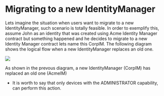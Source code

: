 # Migrating to a new IdentityManager

Lets imagine the situation when users want to migrate to a new IdentityManager, such scenario is totally feasible. In order to exemplify this, assume John as an identity that was created using Acme Identity Manager contract but something happened and he decides to migrate to a new Identity Manager contract lets name this CorpIM. The following diagram shows the logical flow when a new IdentityManager replaces an old one.

[![](https://mermaid.ink/img/eyJjb2RlIjoic2VxdWVuY2VEaWFncmFtXG5cdGF1dG9udW1iZXJcblx0Sm9obkRldmljZUEtPj5BY21lSU0vdXBncmFkZTogcmVnaXN0ZXI8YnIvPkNvcnBJTVxuXHRhbHQgaGFzIEpvaG5EZXZpY2VBIEFkbWluIENhcGFiaWxpdHk_XG5cdEFjbWVJTS91cGdyYWRlLT4-Sm9oblByb3h5L2FkZE93bmVyOiBhZGQgQ29ycElNXG5cdGFsdCBpcyBBY21lSU0gT3duZXIgb2YgSmhvbiBQcm94eT9cblx0XHRKb2huUHJveHkvYWRkT3duZXItPj5Kb2huUHJveHkvYWRkT3duZXI6IEFkZDxici8-IENvcnBJTTxici8-YXMgbmV3IG93bmVyXG5cdFx0Sm9oblByb3h5L2FkZE93bmVyLS0-PkFjbWVJTS91cGdyYWRlOiBjb250aW51ZVxuXHRcblx0XG5cdEFjbWVJTS91cGdyYWRlLT4-Sm9oblByb3h5L3Jlbm91bmNlOiByZW1vdmUgb2xkIEFjbWVJTVxuXHRhbHQgaXMgQWNtZUlNIE93bmVyIG9mIEpvaG5Qcm94eVx0XHRcblx0XHRKb2huUHJveHkvcmVub3VuY2UtPj5Kb2huUHJveHkvcmVub3VuY2U6IFJlbW92ZTxici8-IE9sZCBBY21lSU1cblx0XHRKb2huUHJveHkvcmVub3VuY2UtLT4-QWNtZUlNL3VwZ3JhZGU6IGNvbnRpbnVlXG5cdFxuXG5cdEFjbWVJTS91cGdyYWRlLT4-Q29ycElNL3JlZ2lzdGVySWRlbnRpdHk6IHJlZ2lzdGVyIGV4aXN0aW5nIHByb3h5IHRvIHRoZSBuZXcgQWNtZUlNXG5cdENvcnBJTS9yZWdpc3RlcklkZW50aXR5LT4-Q29ycElNL3JlZ2lzdGVySWRlbnRpdHk6IGNoZWNrIEpvaG5Qcm94eTxici8-IGlzIG5vdCByZWdpc3RlcmVkXG5cdENvcnBJTS9yZWdpc3RlcklkZW50aXR5LT4-Q29ycElNL3JlZ2lzdGVySWRlbnRpdHk6IHJlZ2lzdGVyIEpvaG5Qcm94eVxuXHRDb3JwSU0vcmVnaXN0ZXJJZGVudGl0eS0-PkNvcnBJTS9yZWdpc3RlcklkZW50aXR5OiB2ZXJpZnkgQ29ycElNPGJyLz4gb3ducyBKb2huUHJveHlcblx0Q29ycElNL3JlZ2lzdGVySWRlbnRpdHktPj5Db3JwSU0vcmVnaXN0ZXJJZGVudGl0eTogc2V0IEpvaG5EZXZpY2VBIHdpdGggYWxsPGJyLz4gY2FwYWJpbGl0aWVzXG5cdENvcnBJTS9yZWdpc3RlcklkZW50aXR5LS0-PkpvaG5EZXZpY2VBOiBJZGVudGl0eSByZWdpc3RlcmVkIChldmVudClcblx0Q29ycElNL3JlZ2lzdGVySWRlbnRpdHktLT4-QWNtZUlNL3VwZ3JhZGU6IG9rXG5cdEFjbWVJTS91cGdyYWRlLT4-QWNtZUlNL3VwZ3JhZGU6IHVucmVnaXN0ZXIgSm9oblByb3h5XG5cdEFjbWVJTS91cGdyYWRlLS0-PkpvaG5EZXZpY2VBOiBJZGVudGl0eSB1cGdyYWRlZCAoZXZlbnQpXG5cblx0ZWxzZSBvdGhlcndpc2Vcblx0XHRKb2huUHJveHkvcmVub3VuY2UtLT4-Sm9obkRldmljZUE6IFRocm93XG5cdGVuZFxuXG5cdGVsc2Ugb3RoZXJ3aXNlXG5cdFx0Sm9oblByb3h5L2FkZE93bmVyLS0-PkpvaG5EZXZpY2VBOiBUaHJvd1xuXHRlbmRcblxuXHRlbHNlIG90aGVyd2lzZVxuXHRcdEFjbWVJTS91cGdyYWRlLS0-PkpvaG5EZXZpY2VBOiBUaHJvd1xuXHRlbmQiLCJtZXJtYWlkIjp7InRoZW1lIjoiZGVmYXVsdCJ9LCJ1cGRhdGVFZGl0b3IiOmZhbHNlfQ)](https://mermaid-js.github.io/mermaid-live-editor/#/edit/eyJjb2RlIjoic2VxdWVuY2VEaWFncmFtXG5cdGF1dG9udW1iZXJcblx0Sm9obkRldmljZUEtPj5BY21lSU0vdXBncmFkZTogcmVnaXN0ZXI8YnIvPkNvcnBJTVxuXHRhbHQgaGFzIEpvaG5EZXZpY2VBIEFkbWluIENhcGFiaWxpdHk_XG5cdEFjbWVJTS91cGdyYWRlLT4-Sm9oblByb3h5L2FkZE93bmVyOiBhZGQgQ29ycElNXG5cdGFsdCBpcyBBY21lSU0gT3duZXIgb2YgSmhvbiBQcm94eT9cblx0XHRKb2huUHJveHkvYWRkT3duZXItPj5Kb2huUHJveHkvYWRkT3duZXI6IEFkZDxici8-IENvcnBJTTxici8-YXMgbmV3IG93bmVyXG5cdFx0Sm9oblByb3h5L2FkZE93bmVyLS0-PkFjbWVJTS91cGdyYWRlOiBjb250aW51ZVxuXHRcblx0XG5cdEFjbWVJTS91cGdyYWRlLT4-Sm9oblByb3h5L3Jlbm91bmNlOiByZW1vdmUgb2xkIEFjbWVJTVxuXHRhbHQgaXMgQWNtZUlNIE93bmVyIG9mIEpvaG5Qcm94eVx0XHRcblx0XHRKb2huUHJveHkvcmVub3VuY2UtPj5Kb2huUHJveHkvcmVub3VuY2U6IFJlbW92ZTxici8-IE9sZCBBY21lSU1cblx0XHRKb2huUHJveHkvcmVub3VuY2UtLT4-QWNtZUlNL3VwZ3JhZGU6IGNvbnRpbnVlXG5cdFxuXG5cdEFjbWVJTS91cGdyYWRlLT4-Q29ycElNL3JlZ2lzdGVySWRlbnRpdHk6IHJlZ2lzdGVyIGV4aXN0aW5nIHByb3h5IHRvIHRoZSBuZXcgQWNtZUlNXG5cdENvcnBJTS9yZWdpc3RlcklkZW50aXR5LT4-Q29ycElNL3JlZ2lzdGVySWRlbnRpdHk6IGNoZWNrIEpvaG5Qcm94eTxici8-IGlzIG5vdCByZWdpc3RlcmVkXG5cdENvcnBJTS9yZWdpc3RlcklkZW50aXR5LT4-Q29ycElNL3JlZ2lzdGVySWRlbnRpdHk6IHJlZ2lzdGVyIEpvaG5Qcm94eVxuXHRDb3JwSU0vcmVnaXN0ZXJJZGVudGl0eS0-PkNvcnBJTS9yZWdpc3RlcklkZW50aXR5OiB2ZXJpZnkgQ29ycElNPGJyLz4gb3ducyBKb2huUHJveHlcblx0Q29ycElNL3JlZ2lzdGVySWRlbnRpdHktPj5Db3JwSU0vcmVnaXN0ZXJJZGVudGl0eTogc2V0IEpvaG5EZXZpY2VBIHdpdGggYWxsPGJyLz4gY2FwYWJpbGl0aWVzXG5cdENvcnBJTS9yZWdpc3RlcklkZW50aXR5LS0-PkpvaG5EZXZpY2VBOiBJZGVudGl0eSByZWdpc3RlcmVkIChldmVudClcblx0Q29ycElNL3JlZ2lzdGVySWRlbnRpdHktLT4-QWNtZUlNL3VwZ3JhZGU6IG9rXG5cdEFjbWVJTS91cGdyYWRlLT4-QWNtZUlNL3VwZ3JhZGU6IHVucmVnaXN0ZXIgSm9oblByb3h5XG5cdEFjbWVJTS91cGdyYWRlLS0-PkpvaG5EZXZpY2VBOiBJZGVudGl0eSB1cGdyYWRlZCAoZXZlbnQpXG5cblx0ZWxzZSBvdGhlcndpc2Vcblx0XHRKb2huUHJveHkvcmVub3VuY2UtLT4-Sm9obkRldmljZUE6IFRocm93XG5cdGVuZFxuXG5cdGVsc2Ugb3RoZXJ3aXNlXG5cdFx0Sm9oblByb3h5L2FkZE93bmVyLS0-PkpvaG5EZXZpY2VBOiBUaHJvd1xuXHRlbmRcblxuXHRlbHNlIG90aGVyd2lzZVxuXHRcdEFjbWVJTS91cGdyYWRlLS0-PkpvaG5EZXZpY2VBOiBUaHJvd1xuXHRlbmQiLCJtZXJtYWlkIjp7InRoZW1lIjoiZGVmYXVsdCJ9LCJ1cGRhdGVFZGl0b3IiOmZhbHNlfQ)

As shown in the prevous diagram, a new IdentityManager (CorpIM) has replaced an old one (AcmeIM)

* It is worth to say that only devices with the ADMINISTRATOR capability, can perform this action.
